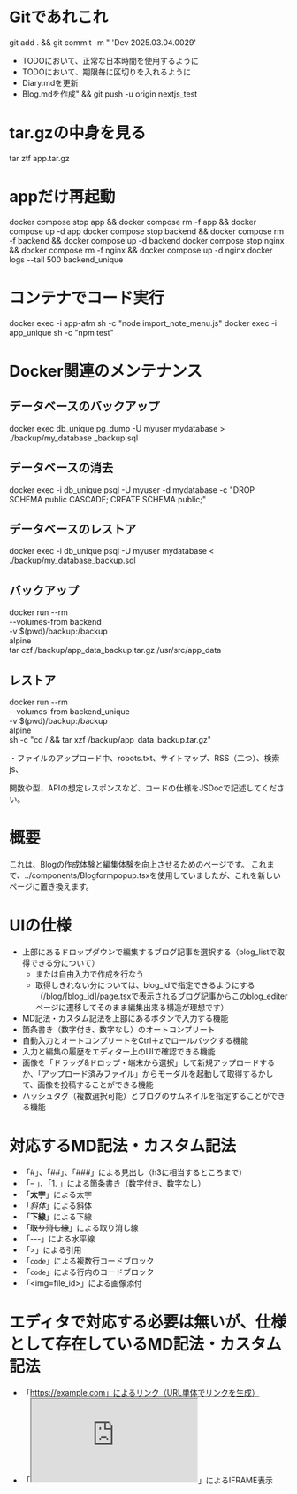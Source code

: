 # Gitであれこれ
git add . && git commit -m "
'Dev 2025.03.04.0029'
- TODOにおいて、正常な日本時間を使用するように
- TODOにおいて、期限毎に区切りを入れるように
- Diary.mdを更新
- Blog.mdを作成" && git push -u origin nextjs_test
# tar.gzの中身を見る
tar ztf app.tar.gz

# appだけ再起動
docker compose stop app && docker compose rm -f app && docker compose up -d app
docker compose stop backend && docker compose rm -f backend && docker compose up -d backend
docker compose stop nginx && docker compose rm -f nginx && docker compose up -d nginx
docker logs --tail 500 backend_unique


# コンテナでコード実行
docker exec -i app-afm sh -c "node import_note_menu.js"
docker exec -i app_unique sh -c "npm test"


# Docker関連のメンテナンス
## データベースのバックアップ
 docker exec db_unique pg_dump -U myuser mydatabase > ./backup/my_database
_backup.sql
## データベースの消去
 docker exec -i db_unique psql -U myuser -d mydatabase -c "DROP SCHEMA public CASCADE; CREATE SCHEMA public;"
## データベースのレストア
 docker exec -i db_unique psql -U myuser mydatabase < ./backup/my_database_backup.sql


## バックアップ
docker run --rm \
  --volumes-from backend \
  -v $(pwd)/backup:/backup \
  alpine \
  tar czf /backup/app_data_backup.tar.gz /usr/src/app_data

## レストア
docker run --rm \
  --volumes-from backend_unique \
  -v $(pwd)/backup:/backup \
  alpine \
  sh -c "cd / && tar xzf /backup/app_data_backup.tar.gz"



・ファイルのアップロード中、robots.txt、サイトマップ、RSS（二つ）、検索js、




関数や型、APIの想定レスポンスなど、コードの仕様をJSDocで記述してください。






# 概要
これは、Blogの作成体験と編集体験を向上させるためのページです。
これまで、../components/Blogformpopup.tsxを使用していましたが、これを新しいページに置き換えます。

# UIの仕様
- 上部にあるドロップダウンで編集するブログ記事を選択する（blog_listで取得できる分について）
  - または自由入力で作成を行なう
  - 取得しきれない分については、blog_idで指定できるようにする（/blog/[blog_id]/page.tsxで表示されるブログ記事からこのblog_editerページに遷移してそのまま編集出来る構造が理想です）
- MD記法・カスタム記法を上部にあるボタンで入力する機能
- 箇条書き（数字付き、数字なし）のオートコンプリート
- 自動入力とオートコンプリートをCtrl＋zでロールバックする機能
- 入力と編集の履歴をエディター上のUIで確認できる機能
- 画像を「ドラッグ&ドロップ・端末から選択」して新規アップロードするか、「アップロード済みファイル」からモーダルを起動して取得するかして、画像を投稿することができる機能
- ハッシュタグ（複数選択可能）とブログのサムネイルを指定することができる機能


# 対応するMD記法・カスタム記法
- 「#」、「##」、「###」による見出し（h3に相当するところまで）
- 「ｰ 」、「1. 」による箇条書き（数字付き、数字なし）
- 「**太字**」による太字
- 「*斜体*」による斜体
- 「__下線__」による下線
- 「~~取り消し線~~」による取り消し線
- 「---」による水平線
- 「>」による引用
- 「```code```」による複数行コードブロック
- 「`code`」による行内のコードブロック
- 「<img=file_id>」による画像添付

# エディタで対応する必要は無いが、仕様として存在しているMD記法・カスタム記法
- 「https://example.com」によるリンク（URL単体でリンクを生成）
- 「<iframe src="https://example.com"></iframe>」によるIFRAME表示